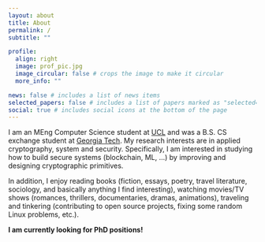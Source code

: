 ```yaml
---
layout: about
title: About
permalink: /
subtitle: ""

profile:
  align: right
  image: prof_pic.jpg
  image_circular: false # crops the image to make it circular
  more_info: ""

news: false # includes a list of news items
selected_papers: false # includes a list of papers marked as "selected={true}"
social: true # includes social icons at the bottom of the page
---
```


I am an MEng Computer Science student at [UCL](https://www.ucl.ac.uk/) and was a B.S. CS exchange student at [Georgia Tech](https://www.gatech.edu/). My research interests are in applied cryptography, system and security. Specifically, I am interested in studying how to build secure systems (blockchain, ML, ...) by improving and designing cryptographic primitives.

In addition, I enjoy reading books (fiction, essays, poetry, travel literature, sociology, and basically anything I find interesting), watching movies/TV shows (romances, thrillers, documentaries, dramas, animations), traveling and tinkering (contributing to open source projects, fixing some random Linux problems, etc.).

**I am currently looking for PhD positions!**

<!-- Places I've been (I've only included China, the US and the UK as they are countries I've lived in) -->
<!-- Countries: cn, sg, jp, us, uk, do, ch, fr, it, va, es, th, my, is, no, fi, se, dk (in chronological order)  -->
<!-- China: bj, fj, gd, gx, gz, hk, hn, js, jx, qh, sc, sh, sn, xj, xz, zj (in chronological order) -->
<!-- USA: ny, mn, nd, ga, pa, nv, az, ut, il, co, md, la, fl, ma (in chronological order) -->
<!-- UK: England, Scotland (in chronological order) -->